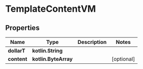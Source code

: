 
# TemplateContentVM

## Properties
Name | Type | Description | Notes
------------ | ------------- | ------------- | -------------
**dollarT** | **kotlin.String** |  | 
**content** | **kotlin.ByteArray** |  |  [optional]



